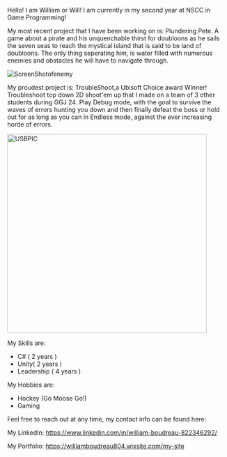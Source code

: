 Hello! I am William or Will! I am currently in my second year at NSCC in Game Programming!

My most recent project that I have been working on is: Plundering Pete. A game about a pirate and his unquenchable thirst for doubloons as he sails the seven seas to reach the mystical island that is said to be land of doubloons. The only thing seperating him, is water filled with numerous enemies and obstacles he will have to navigate through.

![ScreenShotofenemy](https://github.com/user-attachments/assets/40333150-cd94-4014-abab-86b61741b929)

My proudest project is: TroubleShoot,a Ubisoft Choice award Winner! Troubleshoot top down 2D shoot'em up that I made on a team of 3 other students during GGJ 24. Play Debug mode, with the goal to survive the waves of errors hunting you down and then finally defeat the boss or hold out for as long as you can in Endless mode, against the ever increasing horde of errors.

<img width="458" alt="USBPIC" src="https://github.com/user-attachments/assets/2de0b13f-a2a3-4ec0-820e-d4628c5eb9cb">


My Skills are:
- C# ( 2 years )
- Unity( 2 years )
- Leadership ( 4 years )

My Hobbies are:
- Hockey (Go Moose Go!)
- Gaming

Feel free to reach out at any time, my contact info can be found here:
 
 My LinkedIn: https://www.linkedin.com/in/william-boudreau-822346292/
 
 My Portfolio: https://williamboudreau804.wixsite.com/my-site
<!---
WillBoudreau/WillBoudreau is a ✨ special ✨ repository because its `README.md` (this file) appears on your GitHub profile.
You can click the Preview link to take a look at your changes.
--->
